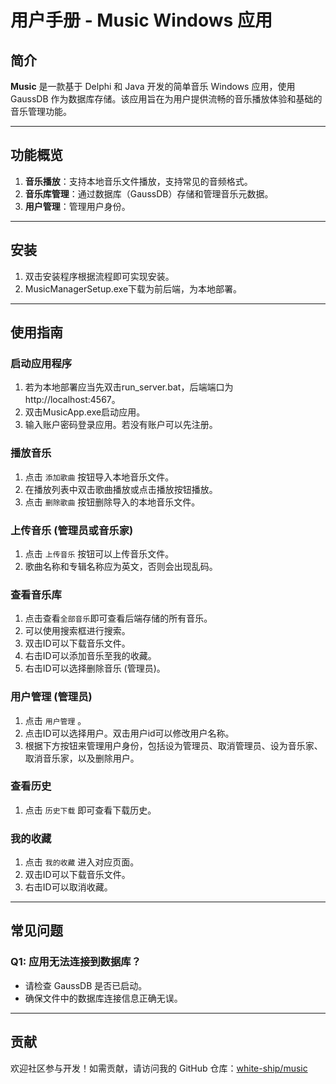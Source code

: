 # 用户手册 - Music Windows 应用

## 简介
**Music** 是一款基于 Delphi 和 Java 开发的简单音乐 Windows 应用，使用 GaussDB 作为数据库存储。该应用旨在为用户提供流畅的音乐播放体验和基础的音乐管理功能。

---
## 功能概览
1. **音乐播放**：支持本地音乐文件播放，支持常见的音频格式。
2. **音乐库管理**：通过数据库（GaussDB）存储和管理音乐元数据。
3. **用户管理**：管理用户身份。
   
---
## 安装
1. 双击安装程序根据流程即可实现安装。
2. MusicManagerSetup.exe下载为前后端，为本地部署。

---
## 使用指南
### 启动应用程序
1. 若为本地部署应当先双击run_server.bat，后端端口为 http://localhost:4567。
2. 双击MusicApp.exe启动应用。
3. 输入账户密码登录应用。若没有账户可以先注册。

### 播放音乐
1. 点击 `添加歌曲` 按钮导入本地音乐文件。
2. 在播放列表中双击歌曲播放或点击播放按钮播放。
3. 点击 `删除歌曲` 按钮删除导入的本地音乐文件。

### 上传音乐 (管理员或音乐家)
1. 点击 `上传音乐` 按钮可以上传音乐文件。
2. 歌曲名称和专辑名称应为英文，否则会出现乱码。

### 查看音乐库
1. 点击查看`全部音乐`即可查看后端存储的所有音乐。
2. 可以使用搜索框进行搜索。
3. 双击ID可以下载音乐文件。
4. 右击ID可以添加音乐至我的收藏。
5. 右击ID可以选择删除音乐 (管理员)。
   
### 用户管理 (管理员)
1. 点击 `用户管理` 。
2. 点击ID可以选择用户。双击用户id可以修改用户名称。
3. 根据下方按钮来管理用户身份，包括设为管理员、取消管理员、设为音乐家、取消音乐家，以及删除用户。

### 查看历史
1. 点击 `历史下载` 即可查看下载历史。
   
### 我的收藏
1. 点击 `我的收藏` 进入对应页面。
2. 双击ID可以下载音乐文件。
3. 右击ID可以取消收藏。

---

## 常见问题
### Q1: 应用无法连接到数据库？
- 请检查 GaussDB 是否已启动。
- 确保文件中的数据库连接信息正确无误。

---

## 贡献
欢迎社区参与开发！如需贡献，请访问我的 GitHub 仓库：[white-ship/music](https://github.com/white-ship/music)

